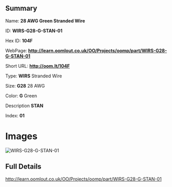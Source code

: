 

## Summary
 
Name: __28 AWG Green Stranded Wire__

ID: __WIRS-G28-G-STAN-01__

Hex ID: __104F__

WebPage: __http://learn.oomlout.co.uk/OO/Projects/oomp/part/WIRS-G28-G-STAN-01__

Short URL: __http://oom.lt/104F__


Type: __WIRS__ Stranded Wire 

Size: __G28__ 28 AWG 

Color: __G__ Green 

Description __STAN__  

Index: __01__


# Images
![WIRS-G28-G-STAN-01](http://oomlout.com/oomp-gen/parts/WIRS-G28-G-STAN-01/WIRS-G28-G-STAN-01_420.jpg)



## Full Details

 http://learn.oomlout.co.uk/OO/Projects/oomp/part/WIRS-G28-G-STAN-01















